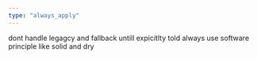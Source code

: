 ```yaml
---
type: "always_apply"
---
```


dont handle legagcy and fallback untill expicitlty told
always use software principle like solid and dry